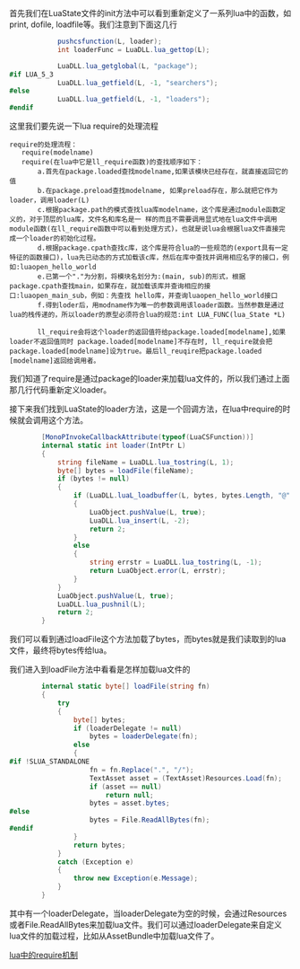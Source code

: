 首先我们在LuaState文件的init方法中可以看到重新定义了一系列lua中的函数，如print, dofile, loadfile等。我们注意到下面这几行
```cs
			pushcsfunction(L, loader);
			int loaderFunc = LuaDLL.lua_gettop(L);

			LuaDLL.lua_getglobal(L, "package");
#if LUA_5_3
			LuaDLL.lua_getfield(L, -1, "searchers");
#else
			LuaDLL.lua_getfield(L, -1, "loaders");
#endif
```
这里我们要先说一下lua require的处理流程
```
require的处理流程：
   require(modelname)
   require(在lua中它是ll_require函数)的查找顺序如下：
       a.首先在package.loaded查找modelname,如果该模块已经存在，就直接返回它的值
       b.在package.preload查找modelname, 如果preload存在，那么就把它作为loader，调用loader(L)
       c.根据package.path的模式查找lua库modelname，这个库是通过module函数定义的，对于顶层的lua库，文件名和库名是一 样的而且不需要调用显式地在lua文件中调用module函数(在ll_require函数中可以看到处理方式)，也就是说lua会根据lua文件直接完 成一个loader的初始化过程。
       d.根据package.cpath查找c库，这个库是符合lua的一些规范的(export具有一定特征的函数接口)，lua先已动态的方式加载该c库，然后在库中查找并调用相应名字的接口，例如:luaopen_hello_world
       e.已第一个"."为分割，将模块名划分为:(main, sub)的形式，根据package.cpath查找main，如果存在，就加载该库并查询相应的接口:luaopen_main_sub，例如：先查找 hello库，并查询luaopen_hello_world接口
       f.得到loder后，用modname作为唯一的参数调用该loader函数。当然参数是通过lua的栈传递的，所以loader的原型必须符合lua的规范:int LUA_FUNC(lua_State *L)
         
       ll_require会将这个loader的返回值符给package.loaded[modelname],如果loader不返回值同时 package.loaded[modelname]不存在时, ll_require就会把package.loaded[modelname]设为true。最后ll_reuqire把package.loaded [modelname]返回给调用者。
```
我们知道了require是通过package的loader来加载lua文件的，所以我们通过上面那几行代码重新定义loader。

接下来我们找到LuaState的loader方法，这是一个回调方法，在lua中require的时候就会调用这个方法。
```cs
		[MonoPInvokeCallbackAttribute(typeof(LuaCSFunction))]
		internal static int loader(IntPtr L)
		{
			string fileName = LuaDLL.lua_tostring(L, 1);
			byte[] bytes = loadFile(fileName);
			if (bytes != null)
			{
				if (LuaDLL.luaL_loadbuffer(L, bytes, bytes.Length, "@" + fileName) == 0)
				{
					LuaObject.pushValue(L, true);
					LuaDLL.lua_insert(L, -2);
					return 2;
				}
				else
				{
					string errstr = LuaDLL.lua_tostring(L, -1);
					return LuaObject.error(L, errstr);
				}
			}
			LuaObject.pushValue(L, true);
			LuaDLL.lua_pushnil(L);
			return 2;
		}
```
我们可以看到通过loadFile这个方法加载了bytes，而bytes就是我们读取到的lua文件，最终将bytes传给lua。

我们进入到loadFile方法中看看是怎样加载lua文件的
```cs
		internal static byte[] loadFile(string fn)
		{
			try
			{
				byte[] bytes;
				if (loaderDelegate != null)
					bytes = loaderDelegate(fn);
				else
				{
#if !SLUA_STANDALONE
					fn = fn.Replace(".", "/");
					TextAsset asset = (TextAsset)Resources.Load(fn);
					if (asset == null)
						return null;
					bytes = asset.bytes;
#else
				    bytes = File.ReadAllBytes(fn);
#endif
				}
				return bytes;
			}
			catch (Exception e)
			{
				throw new Exception(e.Message);
			}
		}
```
其中有一个loaderDelegate，当loaderDelegate为空的时候，会通过Resources或者File.ReadAllBytes来加载lua文件。我们可以通过loaderDelegate来自定义lua文件的加载过程，比如从AssetBundle中加载lua文件了。

[lua中的require机制](http://blog.chinaunix.net/uid-552961-id-2736410.html)